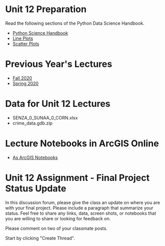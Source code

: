 # Unit 12 Preparation
Read the following sections of the Python Data Science Handbook.
- [Python Science Handbook](https://jakevdp.github.io/PythonDataScienceHandbook/04.00-introduction-to-matplotlib.html)
- [Line Plots](https://jakevdp.github.io/PythonDataScienceHandbook/04.01-simple-line-plots.html)
- [Scatter Plots](https://jakevdp.github.io/PythonDataScienceHandbook/04.02-simple-scatter-plots.html)

# Previous Year's Lectures
- [Fall 2020](https://slu.zoom.us/rec/share/5cmHSjpiH988Y0VWdrq1URMZfw93yLRKXQaKcrLMH4RDg_zTZE0weTvNXxQDRMWu.6gI_VI59csgIbZdl?startTime=1604526396000)
- [Spring 2020](https://slu.zoom.us/rec/share/r-laujXh9lXrH0dYszy2p3Av0P8Bu0n5knYyBZkpxkWDchwu06a6wwWsN-cCICwe.9Wtputena3rxDkng?startTime=1587416758000)

# Data for Unit 12 Lectures
- SENZA_0_SUNAA_0_CORN.xlsx
- crime_data.gdb.zip 

# Lecture Notebooks in ArcGIS Online
- [As ArcGIS Notebooks](https://slustl.maps.arcgis.com/home/group.html?id=87bd11b5636a470db344bb2cc6bb03ef#overview)

# Unit 12 Assignment - Final Project Status Update
In this discussion forum, please give the class an update on where you are with your final project. 
Please include a paragraph that summarize your status. Feel free to share any links, data, screen shots, or 
notebooks that you are willing to share or looking for feedback on.

Please comment on two of your classmate posts.

Start by clicking "Create Thread".
